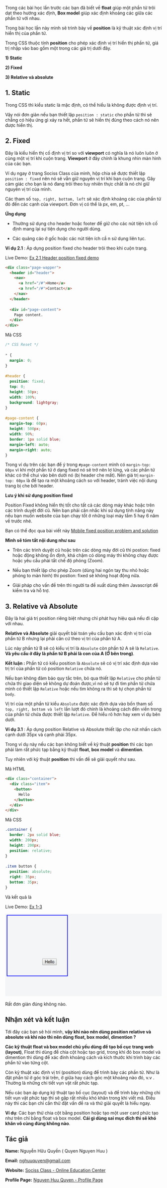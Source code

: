 Trong các bài học lần trước các bạn đã biết về **float** giúp một phần tử trôi dạt theo hướng xác định, **Box model** giúp xác định khoảng các giữa các phần tử với nhau.

Trong bài học lần này mình sẽ trình bày về **position** là kỹ thuật xác định vị trí hiển thị của phần tử.


Trong CSS thuộc tính **position** cho phép xác định vị trí hiển thị phần tử, giá trị nhập vào bao gồm một trong các giá trị dưới đây.

**1) Static**

**2) Fixed**

**3) Relative và absolute**


## 1. Static

Trong CSS thì kiểu static là mặc định, có thể hiểu là không được định vị trí.

Vậy nói đơn giản nếu bạn thiết lập `position : static` cho phần tử thì sẽ chẵng có hiệu ứng gì xảy ra hết, phần tử sẽ hiển thị đúng theo cách nó nên được hiển thị.


## 2. Fixed

Đây là kiểu hiển thị cố định vị trí so với **viewport** có nghĩa là nó luôn luôn ở cùng một vị trí khi cuộn trang. **Viewport** ở đây chính là khung nhìn màn hình của các bạn.


Ví dụ ngay ở trang Sociss Class của mình, hộp chia sẽ được thiết lập `position : fixed` nên nó sẽ vẫn giữ nguyên vị trí khi bạn cuộn trang. Gây cảm giác cho bạn là nó đang trôi theo tuy nhiên thực chất là nó chỉ giữ nguyên vị trí của mình.

Các tham số  `top, right, bottom, left` sẽ xác định khoảng các của phần tử đó đến các cạnh của viewport. Đơn vị có thể là px, em, pt, ...

**Ứng dụng**

+ Thường sử dụng cho header hoặc footer để giữ cho các nút tiện ích cố định mang lại sự tiện dụng cho người dùng.

+ Các quảng cáo ở gốc hoặc các nút tiện ích cầ n sử dụng liên tục.


**Ví dụ 2.1** : Áp dụng position fixed cho header trôi theo khi cuộn trang.


Live Demo: [Ex 2.1 Header position fixed demo](https://jsfiddle.net/nghuuquyen/ab5h73fm/)

```html
<div class="page-wapper">
  <header id="header">
    <nav>
      <a href="/#">Home</a>
      <a href="/#">Contact</a>
    </nav>
  </header>

  <div id="page-content">
    Page content.
  </div>
</div>
```

Mã CSS

```css
/* CSS Reset */

* {
  margin: 0;
}

#header {
  position: fixed;
  top: 0;
  height: 50px;
  width: 100%;
  background: lightgray;
}

#page-content {
  margin-top: 60px;
  height: 500px;
  width: 90%;
  border: 1px solid blue;
  margin-left: auto;
  margin-right: auto;
}
```

Trong ví dụ trên các bạn để ý trong `#page-content` mình có `margin-top: 60px` vì khi một phần tử ở dạng fixed nó sẽ trở nên lơ lửng, và các phần tử khác có thể chui vào bên dưới nó (bị header che mất). Nên giá trị `margin-top: 60px` là để tạo ra một khoảng cách so với header, tránh việc nội dung trang bị che bởi header.



**Lưu ý khi sử dụng position fixed**

Position Fixed không hiển thị tốt cho tất cả các dòng máy khác hoặc trên các trình duyệt đời cũ. Nên bạn phải cân nhắc khi sử dụng tính năng này nếu bạn muốn website của bạn chạy tốt ở những loại máy tầm 5 hay 6 năm về trước nhé.


Bạn có thể đọc qua bài viết này [Mobile fixed position problem and solution](http://bradfrost.com/blog/mobile/fixed-position/)


**Mình sẽ tóm tắt nội dung như sau**

+ Trên các trình duyệt cũ hoặc trên các dòng máy đời cũ thì postion: fixed hoặc động không ổn định, khá chậm có dòng máy thì không chạy được hoặc yêu cầu phải tắt chế độ phóng (Zoom).

+ Nếu bạn thiết lập cho phép Zoom (dùng hai ngón tay thu nhỏ hoặc phóng to màn hình) thì postion: fixed sẽ không hoạt động nữa.

+ Giải pháp cho vấn đề trên thì người ta đề xuất dùng thêm Javascript để kiểm tra và hỗ trợ.


## 3. Relative và Absolute

Đây là hai giá trị position riêng biệt nhưng chỉ phát huy hiệu quả nếu đi cặp với nhau.

 **Relative và Absolute** giải quyết bài toán yêu cầu bạn xác định vị trí của phần tử B nhưng lại phải căn cứ theo vị trí của phần tử A.

 Lúc này phần tử B sẽ có kiểu vị trí là `Absolute` còn phần tử A sẽ là `Relative`. **Và yêu cầu ở đây là phần tử B phải là con của A (Ở bên trong)**.

**Kết luận :** Phần tử có kiểu position là `Absolute` sẽ có vị trí xác định dựa vào trị trí của phần tử có position `Relative` chứa nó.

Nếu bạn không đảm bảo quy tắc trên, bỏ qua thiết lập `Relative` cho phần tử chứa thì giao diện sẽ không dự đoán được,vì nó sẽ tự đi tìm phần tử chứa mình có thiết lập `Relative` hoặc nếu tìm không ra thì sẽ tự chọn phần tử `body`.

Vị trí của một phần tử kiểu `Absolute` được xác định dựa vào bốn tham số `top, right, bottom và left` lần lượt đó chính là khoảng cách đến viền trong của phần tử chứa được thiết lập `Relative`. Để hiểu rõ hơn hay xem ví dụ bên dưới.

**Ví dụ 3.1** : Áp dụng position Relative và Absolute thiết lập cho nút nhấn cách cạnh dưới 35px và cạnh phải 35px.

Trong ví dụ này nếu các bạn không biết về kỹ thuật **position** thì các bạn phải làm rất phức tạp bằng kỹ thuật **float**, **box model** và **dimention**.

Tuy nhiên với kỹ thuật **position** thì vấn đề sẽ giải quyết như sau.

Mã HTML

```html
<div class="container">
  <div class="item">
    <button>
      Hello
    </button>
  </div>
</div>
```

Mã CSS

```css
.container {
  border: 2px solid blue;
  width: 200px;
  height: 200px;
  position: relative;
}

.item button {
  position: absolute;
  right: 35px;
  bottom: 35px;
}
```

Và kết quả là

Live Demo: [Ex 1-3](https://jsfiddle.net/nghuuquyen/ve4v6dhf/)


![Ex 3.1 - Demo Position Relative và Absolute](./images/ex3.1-position-relative-absolute-demo.png)

Rất đơn giản đúng không nào.



## Nhận xét và kết luận

Tới đây các bạn sẽ hỏi mình, **vậy khi nào nên dùng position relative và absolute và khi nào thì nên dùng float, box model, dimention ?**


**Các kỹ thuật float và box model chủ yếu dùng để tạo bố cục trang web (layout)**, Float thì dùng để chia cột hoặc tạo grid, trong khi đó box model và dimention thì dùng để xác đinh khoảng cách và kích thước khi trình bày các phần tử vào từng cột.

Còn kỹ thuật xác định vị trí (position) dùng để trình bày các phần tử. Như là đặt phần tử ở góc trái trên, ở giữa hay cách góc một khoảng nào đó, v.v . Thường là những chi tiết vụn vặt rất phức tạp.


Nếu các bạn áp dụng kỹ thuật tạo bố cục (layout) và để trình bày những chi tiết vụn vặt phức tạp thì sẽ gặp rất nhiều khó khăn trong khi viết mã. Điều này thì các bạn chỉ cần thử đặt vấn đề ra và thử giải quyết là hiểu ngay.

**Ví dụ**: Các bạn thử chia cột bằng  position hoặc tạo một user card phức tạo như trên chỉ bằng float và box model. **Cái gì dùng sai mục đích thì sẽ khó khăn vô cùng đúng không nào**.



## Tác giả

**Name:** Nguyễn Hữu Quyền ( Quyen Nguyen Huu )

**Email:** nghuuquyen@gmail.com

**Website:** [Sociss Class - Online Education Center](https://sociss.edu.vn/)

**Profile Page:** [Nguyen Huu Quyen - Profile Page ](https://sociss.edu.vn/users/nghuuquyen)
